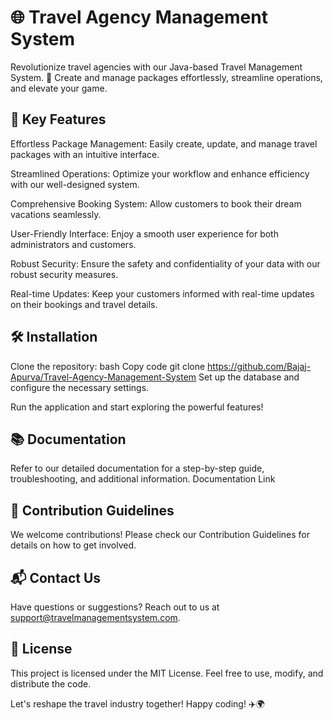 # 🌐 Travel Agency Management System
Revolutionize travel agencies with our Java-based Travel Management System. 🚀 Create and manage packages effortlessly, streamline operations, and elevate your game.

## 🌟 Key Features
Effortless Package Management: Easily create, update, and manage travel packages with an intuitive interface.

Streamlined Operations: Optimize your workflow and enhance efficiency with our well-designed system.

Comprehensive Booking System: Allow customers to book their dream vacations seamlessly.

User-Friendly Interface: Enjoy a smooth user experience for both administrators and customers.

Robust Security: Ensure the safety and confidentiality of your data with our robust security measures.

Real-time Updates: Keep your customers informed with real-time updates on their bookings and travel details.

## 🛠️ Installation
Clone the repository:
bash
Copy code
git clone https://github.com/Bajaj-Apurva/Travel-Agency-Management-System
Set up the database and configure the necessary settings.

Run the application and start exploring the powerful features!

## 📚 Documentation
Refer to our detailed documentation for a step-by-step guide, troubleshooting, and additional information. Documentation Link

## 🚧 Contribution Guidelines
We welcome contributions! Please check our Contribution Guidelines for details on how to get involved.

## 📬 Contact Us
Have questions or suggestions? Reach out to us at support@travelmanagementsystem.com.

## 📜 License
This project is licensed under the MIT License. Feel free to use, modify, and distribute the code.

Let's reshape the travel industry together! Happy coding! ✈️🌍

